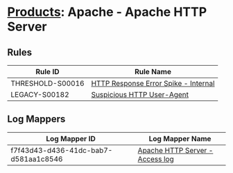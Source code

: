 # [Products](README.md): Apache - Apache HTTP Server

## Rules

|Rule ID|Rule Name|
|----|----|
|THRESHOLD-S00016|[HTTP Response Error Spike - Internal](../rules/THRESHOLD-S00016.md)|
|LEGACY-S00182|[Suspicious HTTP User-Agent](../rules/LEGACY-S00182.md)|


## Log Mappers

|Log Mapper ID|Log Mapper Name|
|----|----|
|f7f43d43-d436-41dc-bab7-d581aa1c8546|[Apache HTTP Server - Access log](../mappings/f7f43d43-d436-41dc-bab7-d581aa1c8546.md)|


